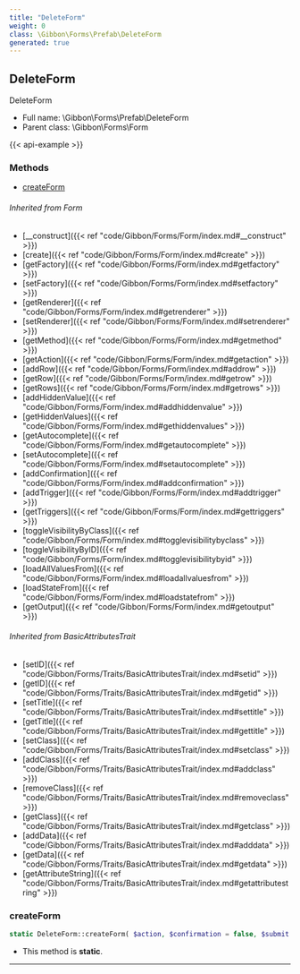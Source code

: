 ```yaml
---
title: "DeleteForm"
weight: 0
class: \Gibbon\Forms\Prefab\DeleteForm
generated: true
---
```


## DeleteForm 

DeleteForm



* Full name: \Gibbon\Forms\Prefab\DeleteForm
* Parent class: \Gibbon\Forms\Form

{{< api-example >}} 



### Methods

- [createForm](#createform)




###### Inherited from Form
- [__construct]({{< ref "code/Gibbon/Forms/Form/index.md#__construct" >}})
- [create]({{< ref "code/Gibbon/Forms/Form/index.md#create" >}})
- [getFactory]({{< ref "code/Gibbon/Forms/Form/index.md#getfactory" >}})
- [setFactory]({{< ref "code/Gibbon/Forms/Form/index.md#setfactory" >}})
- [getRenderer]({{< ref "code/Gibbon/Forms/Form/index.md#getrenderer" >}})
- [setRenderer]({{< ref "code/Gibbon/Forms/Form/index.md#setrenderer" >}})
- [getMethod]({{< ref "code/Gibbon/Forms/Form/index.md#getmethod" >}})
- [getAction]({{< ref "code/Gibbon/Forms/Form/index.md#getaction" >}})
- [addRow]({{< ref "code/Gibbon/Forms/Form/index.md#addrow" >}})
- [getRow]({{< ref "code/Gibbon/Forms/Form/index.md#getrow" >}})
- [getRows]({{< ref "code/Gibbon/Forms/Form/index.md#getrows" >}})
- [addHiddenValue]({{< ref "code/Gibbon/Forms/Form/index.md#addhiddenvalue" >}})
- [getHiddenValues]({{< ref "code/Gibbon/Forms/Form/index.md#gethiddenvalues" >}})
- [getAutocomplete]({{< ref "code/Gibbon/Forms/Form/index.md#getautocomplete" >}})
- [setAutocomplete]({{< ref "code/Gibbon/Forms/Form/index.md#setautocomplete" >}})
- [addConfirmation]({{< ref "code/Gibbon/Forms/Form/index.md#addconfirmation" >}})
- [addTrigger]({{< ref "code/Gibbon/Forms/Form/index.md#addtrigger" >}})
- [getTriggers]({{< ref "code/Gibbon/Forms/Form/index.md#gettriggers" >}})
- [toggleVisibilityByClass]({{< ref "code/Gibbon/Forms/Form/index.md#togglevisibilitybyclass" >}})
- [toggleVisibilityByID]({{< ref "code/Gibbon/Forms/Form/index.md#togglevisibilitybyid" >}})
- [loadAllValuesFrom]({{< ref "code/Gibbon/Forms/Form/index.md#loadallvaluesfrom" >}})
- [loadStateFrom]({{< ref "code/Gibbon/Forms/Form/index.md#loadstatefrom" >}})
- [getOutput]({{< ref "code/Gibbon/Forms/Form/index.md#getoutput" >}})

###### Inherited from BasicAttributesTrait
- [setID]({{< ref "code/Gibbon/Forms/Traits/BasicAttributesTrait/index.md#setid" >}})
- [getID]({{< ref "code/Gibbon/Forms/Traits/BasicAttributesTrait/index.md#getid" >}})
- [setTitle]({{< ref "code/Gibbon/Forms/Traits/BasicAttributesTrait/index.md#settitle" >}})
- [getTitle]({{< ref "code/Gibbon/Forms/Traits/BasicAttributesTrait/index.md#gettitle" >}})
- [setClass]({{< ref "code/Gibbon/Forms/Traits/BasicAttributesTrait/index.md#setclass" >}})
- [addClass]({{< ref "code/Gibbon/Forms/Traits/BasicAttributesTrait/index.md#addclass" >}})
- [removeClass]({{< ref "code/Gibbon/Forms/Traits/BasicAttributesTrait/index.md#removeclass" >}})
- [getClass]({{< ref "code/Gibbon/Forms/Traits/BasicAttributesTrait/index.md#getclass" >}})
- [addData]({{< ref "code/Gibbon/Forms/Traits/BasicAttributesTrait/index.md#adddata" >}})
- [getData]({{< ref "code/Gibbon/Forms/Traits/BasicAttributesTrait/index.md#getdata" >}})
- [getAttributeString]({{< ref "code/Gibbon/Forms/Traits/BasicAttributesTrait/index.md#getattributestring" >}})



### createForm



```php
static DeleteForm::createForm( $action, $confirmation = false, $submit = true )
```



* This method is **static**.





---

